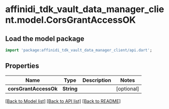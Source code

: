 # affinidi_tdk_vault_data_manager_client.model.CorsGrantAccessOK

## Load the model package

```dart
import 'package:affinidi_tdk_vault_data_manager_client/api.dart';
```

## Properties

| Name                  | Type       | Description | Notes      |
| --------------------- | ---------- | ----------- | ---------- |
| **corsGrantAccessOk** | **String** |             | [optional] |

[[Back to Model list]](../README.md#documentation-for-models) [[Back to API list]](../README.md#documentation-for-api-endpoints) [[Back to README]](../README.md)
